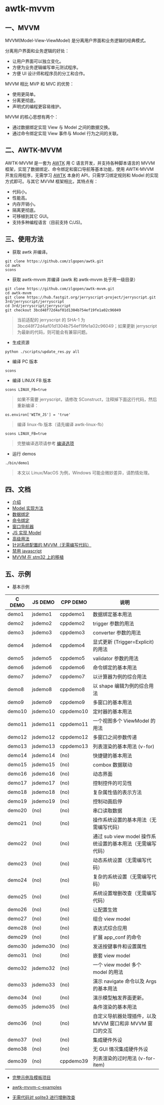 # awtk-mvvm

## 一、MVVM 
MVVM(Model-View-ViewModel) 是分离用户界面和业务逻辑的经典模式。

分离用户界面和业务逻辑的好处：

  * 让用户界面可以独立变化。
  * 方便为业务逻辑编写单元测试程序。
  * 方便 UI 设计师和程序员的分工和合作。

MVVM 相比 MVP 和 MVC 的优势：

  * 使用更简单。
  * 分离更彻底。
  * 声明式的编程更容易维护。

MVVM 的核心思想有两个：

* 通过数据绑定实现 View 与 Model 之间的数据交换。
* 通过命令绑定实现 View 事件与 Model 行为之间的关联。

## 二、AWTK-MVVM

AWTK-MVVM 是一套为 [AWTK](https://github.com/zlgopen/awtk) 用 C 语言开发，并支持各种脚本语言的 MVVM 框架，实现了数据绑定、命令绑定和窗口导航等基本功能，使用 AWTK-MVVM 开发应用程序，无需学习 [AWTK](https://github.com/zlgopen/awtk) 本身的 API，只需学习绑定规则和 Model 的实现方式即可。与其它 MVVM 框架相比，其特点有：

* 代码小。
* 性能高。
* 内存开销小。
* 隔离更彻底。
* 可移植到其它 GUI。
* 支持多种编程语言（目前支持 C/JS)。

## 三、使用方法

* 获取 awtk 并编译。

```
git clone https://github.com/zlgopen/awtk.git
cd awtk
scons
```

* 获取 awtk-mvvm 并编译 (awtk 和 awtk-mvvm 处于用一级目录）

```
git clone https://github.com/zlgopen/awtk-mvvm.git
cd awtk-mvvm
git clone https://hub.fastgit.org/jerryscript-project/jerryscript.git 3rd/jerryscript/jerryscript
cd 3rd/jerryscript/jerryscript
git checkout 3bcd48f72d4af01d1304b754ef19fe1a02c96049
```

> 当前适配的 jerryscript 的 SHA-1 为 3bcd48f72d4af01d1304b754ef19fe1a02c96049；如果更新 jerryscript 为最新的代码，则可能会有兼容问题。

* 生成资源

```
python ./scripts/update_res.py all
```

* 编译 PC 版本

```
scons
```

* 编译 LINUX FB 版本

```
scons LINUX_FB=true
```

> 如果不需要 jerryscript，请修改 SConstruct，注释掉下面这行代码，然后重新编译：

```
os.environ['WITH_JS'] = 'true'
```

> 编译 linux-fb 版本（请先编译 awtk-linux-fb）

```
scons LINUX_FB=true
```

> 完整编译选项请参考 [编译选项](https://github.com/zlgopen/awtk-widget-generator/blob/master/docs/build_options.md)

* 运行 demos

```
./bin/demo1
```

> 本文以 Linux/MacOS 为例，Windows 可能会微妙差异，请酌情处理。

## 四、文档
* [介绍](docs/8.intro.md)
* [Model 实现方法](docs/9.model.md)
* [数据绑定](docs/10.data_binding.md)
* [命令绑定](docs/11.command_binding.md)
* [窗口导航器](docs/12.navigate.md)
* [JS 实现 Model](docs/13.js_model.md)
* [高级用法](docs/14.advance_usages.md)
* [针对系统配置的 MVVM（无需编写代码）](docs/15.app_conf.md)
* [禁用 javascript](docs/how_to_disable_js.md)
* [MVVM 在 stm32 上的移植](https://github.com/zlgopen/awtk-stm32h743iitx-mvvm/blob/master/docs/stm32h743iitx_port.md)

## 五、示例

* 基本示例

|  C DEMO  | JS DEMO  | CPP DEMO  |  说明 |
| -------- | -------  | --------  | ---------------------------------    |
| demo1    | jsdemo1  | cppdemo1  | 数据绑定基本用法                     |
| demo2    | jsdemo2  | cppdemo2  | trigger 参数的用法                   |
| demo3    | jsdemo3  | cppdemo3  | converter 参数的用法                 |
| demo4    | jsdemo4  | cppdemo4  | 显式更新 (Trigger=Explicit) 的用法   |
| demo5    | jsdemo5  | cppdemo5  | validator 参数的用法                 |
| demo6    | jsdemo6  | cppdemo6  | 命令绑定的基本用法                   |
| demo7    | jsdemo7  | cppdemo7  | 以计算器为例的综合用法               |
| demo8    | jsdemo8  | cppdemo8  | 以 shape 编辑为例的综合用法          |
| demo9    | jsdemo9  | cppdemo9  | 多窗口的基本用法                     |
| demo10   | jsdemo10 | cppdemo10 | 定时器的基本用法                     |
| demo11   | jsdemo11 | cppdemo11 | 一个视图多个 ViewModel 的用法        |
| demo12   | jsdemo12 | cppdemo12 | 多窗口之间参数传递                   |
| demo13   | jsdemo13 | cppdemo13 | 列表渲染的基本用法 (v-for)           |
| demo14   | jsdemo14 | (no)      | 快捷键的基本用法                     |
| demo15   | jsdemo15 | (no)      | combox 数据联动                     |
| demo16   | jsdemo16 | (no)      | 动态界面                            |
| demo17   | jsdemo17 | (no)      | 控制控件的可见性                    |
| demo18   | jsdemo18 | (no)      | 复杂属性值的表示方法                |
| demo19   | jsdemo19 | (no)      | 控制动画启停                        |
| demo20   | (no)     | (no)      | 串口读取数据                        |
| demo21   | (no)     | (no)      | 操作系统设置的基本用法（无需编写代码）|
| demo22   | (no)     | (no)      | 通过 sub view model 操作系统设置的基本用法（无需编写代码）    |
| demo23   | (no)     | (no)      | 动态系统设置（无需编写代码）          |
| demo24   | (no)     | (no)      | 复杂的系统设置（无需编写代码）        |
| demo25   | (no)     | (no)      | 系统设置增删改查（无需编写代码）      |
| demo26   | (no)     | (no)      | 让配置生效                            |
| demo27   | (no)     | (no)      | 组合 view model                       |
| demo28   | (no)     | (no)      | 表达式综合应用                        |
| demo29   | (no)     | (no)      | 扩展 app_conf 的命令                  |
| demo30   | jsdemo30 | (no)      | 发送按键事件和设置属性                |
| demo31   | (no)     | (no)      | 嵌套 view model                       |
| demo32   | jsdemo32 | (no)      | 一个 view model 多个 model 的用法      |
| demo33   | jsdemo33 | (no)      | 演示 navigate 命令以及 Args 的基本用法     |
| demo34   | (no)     | (no)      | 演示模型触发界面更新。|
| demo35   | jsdemo35 | (no)      | 条件渲染的基本用法      |
| demo36   | (no)     | (no)      | 自定义导航器处理插件，以及 MVVM 窗口和非 MVVM 窗口的交互 |
| demo37   | (no)     | (no)      | 集成硬件外设                        |
| demo38   | (no)     | (no)      | 无 GUI 情况集成硬件外设             |
| demo39   | (no)     | cppdemo39 | 列表渲染的过时用法 (v-for-item)     |

* [完整示例及模板项目](https://github.com/zlgopen/awtk-mvvm-c-hello)

* [awtk-mvvm-c-examples](https://github.com/zlgopen/awtk-mvvm-c-examples) 

* [无需代码对 sqlite3 进行增删改查](https://github.com/zlgopen/awtk-database-repository)

